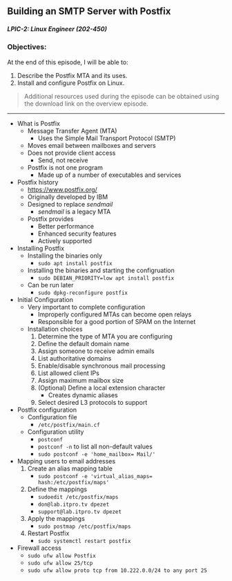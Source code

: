 ## Building an SMTP Server with Postfix  
##### LPIC-2: Linux Engineer (202-450)  

### Objectives:  

At the end of this episode, I will be able to:  

1. Describe the Postfix MTA and its uses.
2. Install and configure Postfix on Linux.

>Additional resources used during the episode can be obtained using the download link on the overview episode.  

-----------------------------------------------------------

* What is Postfix
	+ Message Transfer Agent (MTA)
		- Uses the Simple Mail Transport Protocol (SMTP)
	+ Moves email between mailboxes and servers
	+ Does not provide client access
		- Send, not receive
	+ Postfix is not one program
		- Made up of a number of executables and services
* Postfix history
	+ https://www.postfix.org/
	+ Originally developed by IBM
	+ Designed to replace *sendmail*
		- *sendmail* is a legacy MTA
	+ Postfix provides
		- Better performance
		- Enhanced security features
		- Actively supported
* Installing Postfix
	+ Installing the binaries only
		- `sudo apt install postfix`
	+ Installing the binaries and starting the configruation
		- `sudo DEBIAN_PRIORITY=low apt install postfix`
	+ Can be run later
		- `sudo dpkg-reconfigure postfix`
* Initial Configuration
	+ Very important to complete configuration
		- Improperly configured MTAs can become open relays
		- Responsible for a good portion of SPAM on the Internet
	+ Installation choices
		1. Determine the type of MTA you are configuring
		2. Define the default domain name
		3. Assign someone to receive admin emails
		4. List authoritative domains
		5. Enable/disable synchronous mail processing
		6. List allowed client IPs
		7. Assign maximum mailbox size
		8. (Optional) Define a local extension character
			- Creates dynamic aliases
		9. Select desired L3 protocols to support
* Postfix configuration
	+ Configuration file
		- `/etc/postfix/main.cf`
	+ Configuration utility
		- `postconf`
		- `postconf -n` to list all non-default values
		- `sudo postconf -e 'home_mailbox= Mail/'`
* Mapping users to email addresses
	1. Create an alias mapping table
		- `sudo postconf -e 'virtual_alias_maps= hash:/etc/postfix/maps'`
	2. Define the mappings
		- `sudoedit /etc/postfix/maps`
		- `don@lab.itpro.tv dpezet`
		- `support@lab.itpro.tv dpezet`
	3. Apply the mappings
		- `sudo postmap /etc/postfix/maps`
	4. Restart Postfix
		- `sudo systemctl restart postfix`
* Firewall access
	+ `sudo ufw allow Postfix`
	+ `sudo ufw allow 25/tcp`
	+ `sudo ufw allow proto tcp from 10.222.0.0/24 to any port 25`
